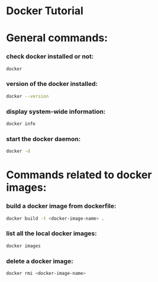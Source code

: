 # Docker Tutorial

# General commands:
### check docker installed or not:
```bash
docker
```
### version of the docker installed:
```bash
docker --version
```
### display system-wide information:
```bash
docker info
```
### start the docker daemon:
```bash
docker -d
```

# Commands related to docker images:
### build a docker image from dockerfile:
```bash
docker build -t <docker-image-name> .
```
### list all the local docker images:
```bash
docker images
```
### delete a docker image:
```bash
docker rmi <docker-image-name>
```
